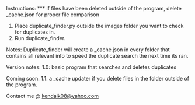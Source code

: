 Instructions:
*** if files have been deleted outside of the program, delete _cache.json for proper file comparison
1) Place duplicate_finder.py outside the images folder you want to check for duplicates in.
2) Run duplicate_finder.

Notes:
Duplicate_finder will create a _cache.json in every folder that contains all relevant info to
speed the duplicate search the next time its ran.

Version notes:
1.0: basic program that searches and deletes duplicates

Coming soon:
1.1: a _cache updater if you delete files in the folder outside of the program.

Contact me @ kendalk08@yahoo.com
